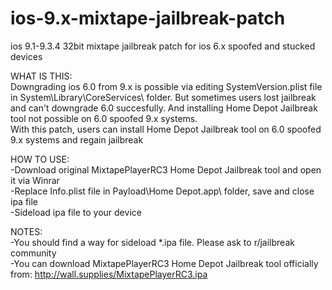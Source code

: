 # ios-9.x-mixtape-jailbreak-patch
ios 9.1-9.3.4 32bit mixtape jailbreak patch for ios 6.x spoofed and stucked devices  
  
WHAT IS THIS:  
Downgrading ios 6.0 from 9.x is possible via editing SystemVersion.plist file in System\Library\CoreServices\ folder. But sometimes users lost jailbreak and can't downgrade 6.0 succesfully. And installing Home Depot Jailbreak tool not possible on 6.0 spoofed 9.x systems.   
With this patch, users can install Home Depot Jailbreak tool on 6.0 spoofed 9.x systems and regain jailbreak  

HOW TO USE:  
-Download original MixtapePlayerRC3 Home Depot Jailbreak tool and open it via Winrar  
-Replace Info.plist file in Payload\Home Depot.app\ folder, save and close ipa file  
-Sideload ipa file to your device  
  
NOTES:   
-You should find a way for sideload *.ipa file. Please ask to r/jailbreak community   
-You can download MixtapePlayerRC3 Home Depot Jailbreak tool officially from: http://wall.supplies/MixtapePlayerRC3.ipa  
